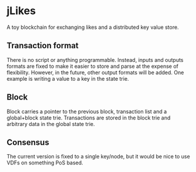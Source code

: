 # jLikes

A toy blockchain for exchanging likes and a distributed key value store.

## Transaction format
There is no script or anything programmable.
Instead, inputs and outputs formats are fixed to make it easier to store and parse at the expense of flexibility.
However, in the future, other output formats will be added.
One example is writing a value to a key in the state trie.

## Block
Block carries a pointer to the previous block, transaction list and a global+block state trie.
Transactions are stored in the block trie and arbitrary data in the global state trie.

## Consensus
The current version is fixed to a single key/node, but it would be nice to use VDFs on something PoS based.